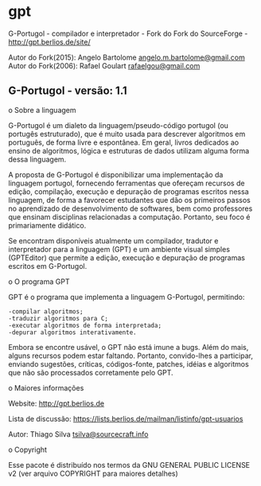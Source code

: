 gpt
===

G-Portugol - compilador e interpretador - Fork do Fork do SourceForge - http://gpt.berlios.de/site/

Autor do Fork(2015): Angelo Bartolome <angelo.m.bartolome@gmail.com>
Autor do Fork(2006): Rafael Goulart <rafaelgou@gmail.com>


G-Portugol - versão: 1.1
------------------------

o Sobre a linguagem

  G-Portugol é um dialeto da linguagem/pseudo-código portugol (ou
  portugês estruturado), que é muito usada para descrever algoritmos em
  português, de forma livre e espontânea. Em geral, livros dedicados ao ensino
  de algoritmos, lógica e estruturas de dados utilizam alguma forma
  dessa linguagem.

  A proposta de G-Portugol é disponibilizar uma implementação da
  linguagem portugol, fornecendo ferramentas que ofereçam recursos de edição,
  compilação, execução e depuração de programas escritos nessa linguagem, de
  forma a favorecer estudantes que dão os primeiros passos no aprendizado de
  desenvolvimento de softwares, bem como professores que ensinam disciplinas
  relacionadas a computação. Portanto, seu foco é primariamente didático.

  Se encontram disponíveis atualmente um compilador, tradutor e interpretador
  para a linguagem (GPT) e um ambiente visual simples (GPTEditor) que permite a
  edição, execução e depuração de programas escritos em G-Portugol.

o O programa GPT

  GPT é o programa que implementa a linguagem G-Portugol, permitindo:

    -compilar algoritmos;
    -traduzir algoritmos para C;
    -executar algoritmos de forma interpretada;
    -depurar algoritmos interativamente.


  Embora se encontre usável, o GPT não está imune a bugs. Além do mais,
  alguns recursos podem estar faltando. Portanto, convido-lhes a participar,
  enviando sugestões, críticas, códigos-fonte, patches, idéias e algoritmos que
  não são processados corretamente pelo GPT.

o Maiores informações

  Website: http://gpt.berlios.de

  Lista de discussão: https://lists.berlios.de/mailman/listinfo/gpt-usuarios

  Autor: Thiago Silva <tsilva@sourcecraft.info>

o Copyright

 Esse pacote é distribuído nos termos da GNU GENERAL PUBLIC LICENSE v2
 (ver arquivo COPYRIGHT para maiores detalhes)
